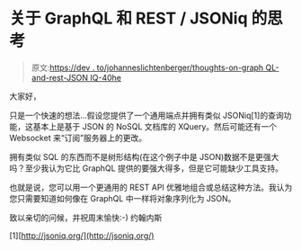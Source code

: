 # 关于 GraphQL 和 REST / JSONiq 的思考

> 原文:[https://dev . to/johanneslichtenberger/thoughts-on-graph QL-and-rest-JSON IQ-40he](https://dev.to/johanneslichtenberger/thoughts-on-graphql-and-rest-jsoniq-40he)

大家好，

只是一个快速的想法...假设您提供了一个通用端点并拥有类似 JSONiq[1]的查询功能，这基本上是基于 JSON 的 NoSQL 文档库的 XQuery。然后可能还有一个 Websocket 来“订阅”服务器上的更改。

拥有类似 SQL 的东西而不是树形结构(在这个例子中是 JSON)数据不是更强大吗？至少我认为它比 GraphQL 提供的要强大得多，但是它可能缺少工具支持。

也就是说，您可以用一个更通用的 REST API 优雅地组合或总结这种方法。我认为您只需要知道如何像在 GraphQL 中一样将对象序列化为 JSON。

致以亲切的问候，并祝周末愉快:-)
约翰内斯

[1][http://jsoniq.org/](http://jsoniq.org/)